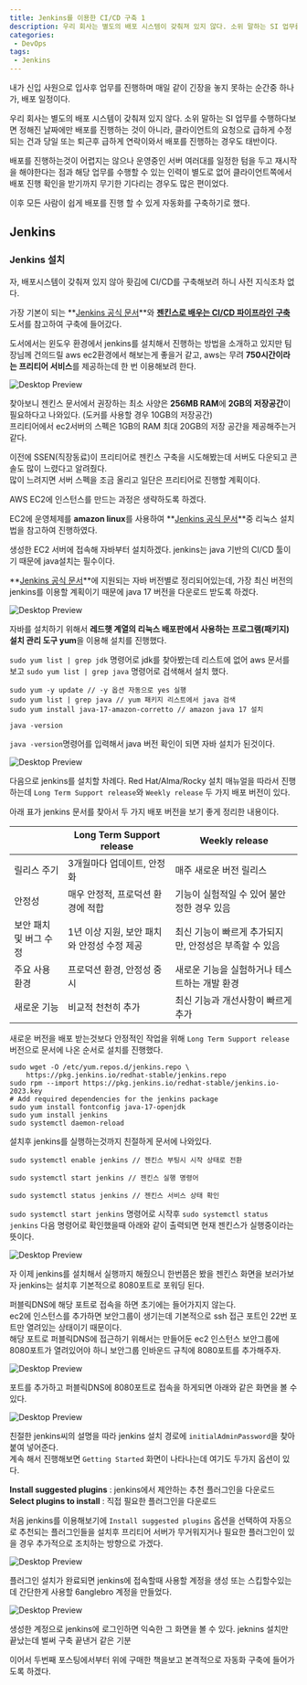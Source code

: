 ```yaml
---
title: Jenkins를 이용한 CI/CD 구축 1
description: 우리 회사는 별도의 배포 시스템이 갖춰져 있지 않다. 소위 말하는 SI 업무를 수행하다보면 정해진 날짜에만 배포를 진행하는 것이 아니라, 클라이언트의 요청으로 급하게 수정되는 건과 당일 또는 퇴근후 급하게 연락이와서 배포를 진행하는 경우도 태반이다. 배포를 진행하는것이 어렵지는 않으나 운영중인 서버 여러대를 일정한 텀을 두고 재시작을 해야한다는 점과 해당 업무를 수행할 수 있는 인력이 별도로 없어 클라이언트쪽에서 배포 진행 확인을 받기까지 무기한 기다림은 거의 나의 몫이었다. 이후 모든 사람이 쉽게 배포를 진행 할 수 있게 자동화를 구축하기로 했다.
categories:
 - DevOps
tags:
 - Jenkins
---
```



내가 신입 사원으로 입사후 업무를 진행하며 매일 같이 긴장을 놓지 못하는 순간중 하나가, 배포 일정이다.

우리 회사는 별도의 배포 시스템이 갖춰져 있지 않다. 소위 말하는 SI 업무를 수행하다보면 정해진 날짜에만 배포를 진행하는 것이 아니라, 클라이언트의 요청으로 급하게 수정되는 건과 당일 또는 퇴근후 급하게 연락이와서 배포를 진행하는 경우도 태반이다.

배포를 진행하는것이 어렵지는 않으나 운영중인 서버 여러대를 일정한 텀을 두고 재시작을 해야한다는 점과 해당 업무를 수행할 수 있는 인력이 별도로 없어 클라이언트쪽에서 배포 진행 확인을 받기까지 무기한 기다리는 경우도 많은 편이었다.

이후 모든 사람이 쉽게 배포를 진행 할 수 있게 자동화를 구축하기로 했다.

## Jenkins
### Jenkins 설치
자, 배포시스템이 갖춰져 있지 않아 홧김에 CI/CD를 구축해보려 하니 사전 지식조차 없다.  
  
  
<!-- ![Desktop Preview](/assets/images/post/jenkins_1/mudo_1.jpg)   -->
  
  
가장 기본이 되는 **[Jenkins 공식 문서](https://www.jenkins.io/doc)**와 **[젠킨스로 배우는 CI/CD 파이프라인 구축](https://product.kyobobook.co.kr/detail/S000212572110)** 도서를 참고하여 구축에 들어갔다.

도서에서는 윈도우 환경에서 jenkins를 설치해서 진행하는 방법을 소개하고 있지만 팀장님께 건의드릴 aws ec2환경에서 해보는게 좋을거 같고, aws는 무려 **750시간이라는 프리티어 서비스**를 제공하는데 한 번 이용해보려 한다.

![Desktop Preview](/assets/images/post/jenkins_1/jenkins_system_requirements.png)

찾아보니 젠킨스 문서에서 권장하는 최소 사양은 **256MB RAM**에 **2GB의 저장공간**이 필요하다고 나와있다. (도커를 사용할 경우 10GB의 저장공간)  
프리티어에서 ec2서버의 스펙은 1GB의 RAM 최대 20GB의 저장 공간을 제공해주는거 같다.  
  
이전에 SSEN(직장동료)이 프리티어로 젠킨스 구축을 시도해봤는데 서버도 다운되고 콘솔도 많이 느렸다고 알려줬다.  
많이 느려지면 서버 스펙을 조금 올리고 일단은 프리티어로 진행할 계획이다.

AWS EC2에 인스턴스를 만드는 과정은 생략하도록 하겠다.

EC2에 운영체제를 **amazon linux**를 사용하여 **[Jenkins 공식 문서](https://www.jenkins.io/doc/book/installing/linux/)**중 리눅스 설치법을 참고하여 진행하였다.

생성한 EC2 서버에 접속해 자바부터 설치하겠다.
jenkins는 java 기반의 CI/CD 툴이기 때문에 java설치는 필수이다.

**[Jenkins 공식 문서]()**에 지원되는 자바 버전별로 정리되어있는데, 가장 최신 버전의 jenkins를 이용할 계획이기 때문에 java 17 버전을 다운로드 받도록 하겠다.

![Desktop Preview](/assets/images/post/jenkins_1/jenkins_java_version.png)

자바를 설치하기 위해서 **레드햇 계열의 리눅스 배포판에서 사용하는 프로그램(패키지) 설치 관리 도구 yum**을 이용해 설치를 진행했다.

`sudo yum list | grep jdk` 명령어로 jdk를 찾아봤는데 리스트에 없어 aws 문서를 보고 `sudo yum list | grep java` 명령어로 검색해서 설치 했다.

```linux
sudo yum -y update // -y 옵션 자동으로 yes 실행
sudo yum list | grep java // yum 패키지 리스트에서 java 검색
sudo yum install java-17-amazon-corretto // amazon java 17 설치

java -version
```

`java -version`명령어를 입력해서 java 버전 확인이 되면 자바 설치가 된것이다.  

![Desktop Preview](/assets/images/post/jenkins_1/jenkins_java_search.png)

다음으로 jenkins를 설치할 차례다.
Red Hat/Alma/Rocky 설치 매뉴얼을 따라서 진행하는데 `Long Term Support release`와 `Weekly release` 두 가지 배포 버전이 있다.

아래 표가 jenkins 문서를 찾아서 두 가지 배포 버전을 보기 좋게 정리한 내용이다.

| | Long Term Support release | Weekly release | 
| --- | --- | --- |
| 릴리스 주기 |	3개월마다 업데이트, 안정화 | 매주 새로운 버전 릴리스 |
| 안정성 |	매우 안정적, 프로덕션 환경에 적합 | 기능이 실험적일 수 있어 불안정한 경우 있음 |
| 보안 패치 및 버그 수정 |	1년 이상 지원, 보안 패치와 안정성 수정 제공 | 최신 기능이 빠르게 추가되지만, 안정성은 부족할 수 있음 |
| 주요 사용 환경 |	프로덕션 환경, 안정성 중시 | 새로운 기능을 실험하거나 테스트하는 개발 환경 |
| 새로운 기능 |	비교적 천천히 추가 | 최신 기능과 개선사항이 빠르게 추가 |

새로운 버전을 배포 받는것보다 안정적인 작업을 위해 `Long Term Support release` 버전으로 문서에 나온 순서로 설치를 진행했다.

``` linux
sudo wget -O /etc/yum.repos.d/jenkins.repo \
    https://pkg.jenkins.io/redhat-stable/jenkins.repo
sudo rpm --import https://pkg.jenkins.io/redhat-stable/jenkins.io-2023.key
# Add required dependencies for the jenkins package
sudo yum install fontconfig java-17-openjdk
sudo yum install jenkins
sudo systemctl daemon-reload
```

설치후 jenkins를 실행하는것까지 친절하게 문서에 나와있다.
```linux
sudo systemctl enable jenkins // 젠킨스 부팅시 시작 상태로 전환

sudo systemctl start jenkins // 젠킨스 실행 명령어

sudo systemctl status jenkins // 젠킨스 서비스 상태 확인
```

`sudo systemctl start jenkins` 명령어로 시작후 `sudo systemctl status jenkins` 다음 명령어로 확인했을때 
아래와 같이 출력되면 현재 젠킨스가 실행중이라는 뜻이다.

![Desktop Preview](/assets/images/post/jenkins_1/jenkins_status.png)

자 이제 jenkins를 설치해서 실행까지 해줬으니 한번쯤은 봤을 젠킨스 화면을 보러가보자
jenkins는 설치후 기본적으로 8080포트로 포워딩 된다.

퍼블릭DNS에 해당 포트로 접속을 하면 초기에는 들어가지지 않는다.  
ec2에 인스턴스를 추가하면 보안그룹이 생기는데 기본적으로 ssh 접근 포트인 22번 포트만 열려있는 상태이기 때문이다.  
해당 포트로 퍼블릭DNS에 접근하기 위해서는 만들어둔 ec2 인스턴스 보안그룹에 8080포트가 열려있어야 하니 보안그룹 인바운드 규칙에 8080포트를 추가해주자.


![Desktop Preview](/assets/images/post/jenkins_1/aws_tcp.png)

포트를 추가하고 퍼블릭DNS에 8080포트로 접속을 하게되면 아래와 같은 화면을 볼 수 있다.

![Desktop Preview](/assets/images/post/jenkins_1/jenkins_main_1.png)

친절한 jenkins씨의 설명을 따라 jenkins 설치 경로에 `initialAdminPassword`을 찾아 붙여 넣어준다.  
계속 해서 진행해보면 `Getting Started` 화면이 나타나는데 여기도 두가지 옵션이 있다.  
  
**Install suggested plugins** : jenkins에서 제안하는 추천 플러그인을 다운로드  
**Select plugins to install** : 직접 필요한 플러그인을 다운로드  
  
처음 jenkins를 이용해보기에 `Install suggested plugins` 옵션을 선택하여 자동으로 추천되는 플러그인들을 설치후 프리티어 서버가 무거워지거나
필요한 플러그인이 있을 경우 추가적으로 조치하는 방향으로 가겠다.

![Desktop Preview](/assets/images/post/jenkins_1/jenkins_main_2.png)

플러그인 설치가 완료되면 jenkins에 접속할때 사용할 계정을 생성 또는 스킵할수있는데 간단한게 사용할 6anglebro 계정을 만들었다.

![Desktop Preview](/assets/images/post/jenkins_1/jenkins_main_3.png)

생성한 계정으로 jenkins에 로그인하면 익숙한 그 화면을 볼 수 있다.
jeknins 설치만 끝났는데 벌써 구축 끝낸거 같은 기분

이어서 두번째 포스팅에서부터 위에 구매한 책을보고 본격적으로 자동화 구축에 들어가도록 하겠다.
